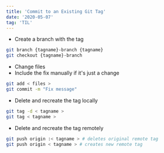 ```yaml
---
title: 'Commit to an Existing Git Tag'
date: '2020-05-07'
tag: 'TIL'
---
```


* Create a branch with the tag

```bash
git branch {tagname}-branch {tagname}
git checkout {tagname}-branch
```

* Change files
* Include the fix manually if it's just a change

```bash
git add < files >
git commit -m "Fix message"
```
	
* Delete and recreate the tag locally

```bash
git tag -d < tagname >
git tag < tagname >
```

* Delete and recreate the tag remotely

```bash
git push origin :< tagname > # deletes original remote tag
git push origin < tagname > # creates new remote tag
```
